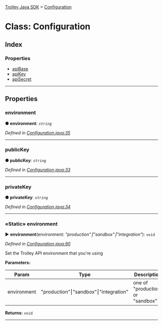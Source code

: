 [Trolley Java SDK](../README.md) > [Configuration](../classes/Configuration.md)

# Class: Configuration

## Index

### Properties

* [apiBase](Configuration.md#apibase)
* [apiKey](Configuration.md#apikey)
* [apiSecret](Configuration.md#apisecret)

---

## Properties

<a id="environment"></a>

### environment

**●  environment**:  *`string`*

*Defined in [Configuration.java:35](https://github.com/PaymentRails/java-sdk/tree/master/src/main/java/ca/paymentrails/paymentrails/Configuration.java#L35)*

---

<a id="publicKey"></a>

### publicKey

**●  publicKey**:  *`string`*

*Defined in [Configuration.java:33](https://github.com/PaymentRails/java-sdk/tree/master/src/main/java/ca/paymentrails/paymentrails/Configuration.java#L33)*

---

<a id="privateKey"></a>

### privateKey

**●  privateKey**:  *`string`*

*Defined in [Configuration.java:34](https://github.com/PaymentRails/java-sdk/tree/master/src/main/java/ca/paymentrails/paymentrails/Configuration.java#L34)*

---

<a id="environment"></a>

### «Static» environment

► **environment**(environment: *"production"⎮"sandbox"⎮"integration"*): `void`

*Defined in [Configuration.java:90](https://github.com/PaymentRails/java-sdk/tree/master/src/main/java/ca/paymentrails/paymentrails/Configuration.java#L90)*

Set the Trolley API environment that you're using

**Parameters:**

| Param | Type | Description |
| ------ | ------ | ------ |
| environment | "production"⎮"sandbox"⎮"integration"   |  one of "production" or "sandbox" |

**Returns:** `void`

---
